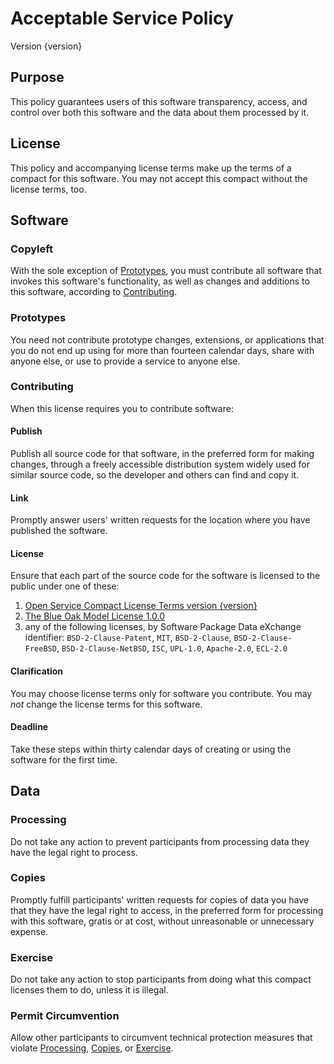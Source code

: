 # Acceptable Service Policy
Version {version}

## Purpose
This policy guarantees users of this software transparency, access, and control over both this software and the data about them processed by it.

## License
This policy and accompanying license terms make up the terms of a compact for this software.  You may not accept this compact without the license terms, too.

## Software

### Copyleft
With the sole exception of [Prototypes](#prototypes), you must contribute all software that invokes this software's functionality, as well as changes and additions to this software, according to [Contributing](#contributing).

### Prototypes
You need not contribute prototype changes, extensions, or applications that you do not end up using for more than fourteen calendar days, share with anyone else, or use to provide a service to anyone else.

### Contributing
When this license requires you to contribute software:

#### Publish
Publish all source code for that software, in the preferred form for making changes, through a freely accessible distribution system widely used for similar source code, so the developer and others can find and copy it.

#### Link
Promptly answer users' written requests for the location where you have published the software.

#### License
Ensure that each part of the source code for the software is licensed to the public under one of these:
1.  [Open Service Compact License Terms version {version}]({url})
2.  [The Blue Oak Model License 1.0.0](https://spdx.org/licenses/BlueOak-1.0.0.html)
3.  any of the following licenses, by Software Package Data eXchange identifier: `BSD-2-Clause-Patent`, `MIT`, `BSD-2-Clause`, `BSD-2-Clause-FreeBSD`, `BSD-2-Clause-NetBSD`, `ISC`, `UPL-1.0`, `Apache-2.0`, `ECL-2.0`

#### Clarification
You may choose license terms only for software you contribute.  You may _not_ change the license terms for this software.

#### Deadline
Take these steps within thirty calendar days of creating or using the software for the first time.

## Data

### Processing
Do not take any action to prevent participants from processing data they have the legal right to process.

### Copies
Promptly fulfill participants' written requests for copies of data you have that they have the legal right to access, in the preferred form for processing with this software, gratis or at cost, without unreasonable or unnecessary expense.

### Exercise
Do not take any action to stop participants from doing what this compact licenses them to do, unless it is illegal.

### Permit Circumvention
Allow other participants to circumvent technical protection measures that violate [Processing](#processing), [Copies](#copies), or [Exercise](#exercise).